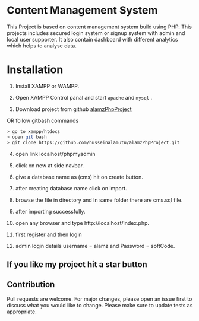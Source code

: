# Content Management System
This Project is based on content management system build using PHP. This projects includes secured login system or signup system with admin and local user supporter. It also contain dashboard with different analytics which helps to analyse data.

# Installation

1. Install XAMPP or WAMPP.

2. Open XAMPP Control panal and start `apache` and `mysql` .

3. Download project from github [alamzPhpProject](https://github.com/husseinalamutu/alamzPhpProject.git "Content Management System")

OR follow gitbash commands
  ```sh
  > go to xampp/htdocs
  > open git bash
  > git clone https://github.com/husseinalamutu/alamzPhpProject.git
  ```

4. open link localhost/phpmyadmin

5. click on new at side navbar.

6. give a database name as (cms) hit on create button.

7. after creating database name click on import.

8. browse the file in directory and In same folder there are cms.sql file.

9. after importing successfully.

10. open any browser and type http://localhost/index.php.

11. first register and then login

12. admin login details username = alamz and Password = softCode.

## If you like my project hit a star button

## Contribution
Pull requests are welcome. For major changes, please open an issue first to discuss what you would like to change.
Please make sure to update tests as appropriate.
